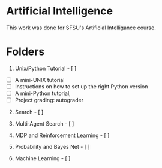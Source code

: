 # **Artificial Intelligence**
This work was done for SFSU's Artificial Intelligance course.

# Folders
1. Unix/Python Tutorial - [ ]

- [ ] A mini-UNIX tutorial
- [ ] Instructions on how to set up the right Python version
- [ ] A mini-Python tutorial,
- [ ] Project grading: autograder
2. Search - [ ]

3. Multi-Agent Search - [ ]

4. MDP and Reinforcement Learning - [ ]

5. Probability and Bayes Net - [ ]

6. Machine Learning - [ ]
